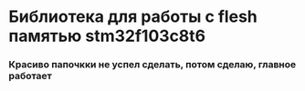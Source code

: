 # Библиотека для работы с flesh памятью stm32f103c8t6
### Красиво папочкки не успел сделать, потом сделаю, главное работает
